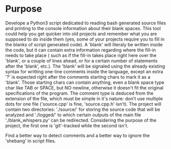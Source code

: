 # Purpose
Develope a Python3 script dedicated to reading bash generated source files and printing to the console information about their blank spaces. 
This tool could help you get quicker into old projects and remember what you are supposed to do inside them (yes, some of your projects 
 require you to fill in the blanks of script generated code). 
A 'blank' will literaly be written inside the code, but it can contain extra information regarding where the fill-in needs to take place (
 such as if the fill-in takes place right here over the 'blank', or a couple of lines ahead, or for a certain number of statements after the 
 'blank', etc.).
The 'blank' will be signaled using the already existing syntax for writting one-line comments inside the language, except an extra '?' is 
 expected right after the comments starting chars to mark it as a 'blank'. Those starting chars can contain anything, even a blank space 
 type char like TAB or SPACE, but NO newline, otherwise it doesn't fit the original specifications of the program.
The comment type is deduced from the extension of the file, which must be simple in it's nature: don't use multiple dots for one file 
 ('source.cpp' is fine, 'source.cpp.h' isn't).
The project will contain two directories: './source/' for storing the source code that will be analyzed and './logged/' to which certain 
 outputs of the main file './blank_whispers.py' can be redirected. Considering the purpose of the project, the first one is 'git'-tracked
 while the second isn't.

Find a better way to detect comments and a better way to ignore the 'shebang' in script files. 
